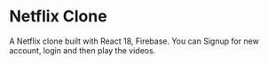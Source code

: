 # Netflix Clone

A Netflix clone built with React 18, Firebase. You can Signup for new account, login and then play the videos.